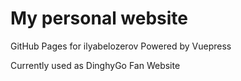 # My personal website

GitHub Pages for ilyabelozerov
Powered by Vuepress

Currently used as DinghyGo Fan Website
